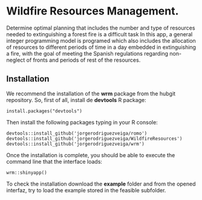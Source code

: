 # Wildfire Resources Management.

Determine optimal planning that includes the number and type of resources needed to extinguishing a forest fire is a difficult task In this app, a general integer programming model is programed which also includes the allocation of resources to different periods of time in a day embedded in extinguishing a fire, with the goal of meeting the Spanish regulations regarding non-neglect of fronts and periods of rest of the resources.

## Installation

We recommend the installation of the **wrm** package from the hubgit repository. So, first of all, install de **devtools** R package:

```
install.packages("devtools")
```

Then install the following packages typing in your R console:

```
devtools::install_github('jorgerodriguezveiga/romo')
devtools::install_github('jorgerodriguezveiga/WildfireResources')
devtools::install_github('jorgerodriguezveiga/wrm')
```

Once the installation is complete, you should be able to execute the command line that the interface loads:

```
wrm::shinyapp()
```

To check the installation download the **example** folder and from the opened interfaz, try to load the example stored in the feasible subfolder.
